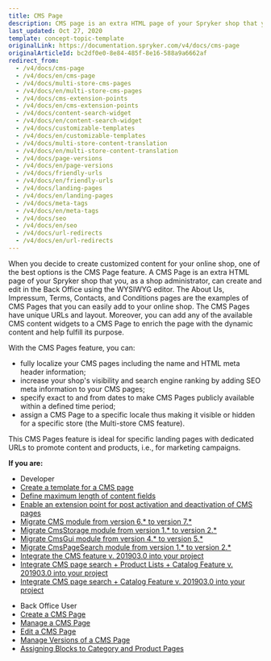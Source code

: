 ```yaml
---
title: CMS Page
description: CMS page is an extra HTML page of your Spryker shop that you can create and edit in the Back Office using the WYSIWYG editor.
last_updated: Oct 27, 2020
template: concept-topic-template
originalLink: https://documentation.spryker.com/v4/docs/cms-page
originalArticleId: bc2df0e0-8e84-485f-8e16-588a9a6662af
redirect_from:
  - /v4/docs/cms-page
  - /v4/docs/en/cms-page
  - /v4/docs/multi-store-cms-pages
  - /v4/docs/en/multi-store-cms-pages
  - /v4/docs/cms-extension-points
  - /v4/docs/en/cms-extension-points
  - /v4/docs/content-search-widget
  - /v4/docs/en/content-search-widget
  - /v4/docs/customizable-templates
  - /v4/docs/en/customizable-templates
  - /v4/docs/multi-store-content-translation
  - /v4/docs/en/multi-store-content-translation
  - /v4/docs/page-versions
  - /v4/docs/en/page-versions
  - /v4/docs/friendly-urls
  - /v4/docs/en/friendly-urls
  - /v4/docs/landing-pages
  - /v4/docs/en/landing-pages
  - /v4/docs/meta-tags
  - /v4/docs/en/meta-tags
  - /v4/docs/seo
  - /v4/docs/en/seo
  - /v4/docs/url-redirects
  - /v4/docs/en/url-redirects
---
```


When you decide to create customized content for your online shop, one of the best options is the CMS Page feature. A CMS Page is an extra HTML page of your Spryker shop that you, as a shop administrator, can create and edit in the Back Office using the WYSIWYG editor. The About Us, Impressum, Terms, Contacts, and Conditions pages are the examples of CMS Pages that you can easily add to your online shop. The CMS Pages have unique URLs and layout. Moreover, you can add any of the available CMS content widgets to a CMS Page to enrich the page with the dynamic content and help fulfill its purpose.

With the CMS Pages feature, you can:

* fully localize your CMS pages including the name and HTML meta header information;
* increase your shop's visibility and search engine ranking by adding SEO meta information to your CMS pages;
* specify exact to and from dates to make CMS Pages publicly available within a defined time period;
* assign a CMS Page to a specific locale thus making it visible or hidden for a specific store (the Multi-store CMS feature).

This CMS Pages feature is ideal for specific landing pages with dedicated URLs to promote content and products, i.e., for marketing campaigns.

**If you are:**

<div class="mr-container">
    <div class="mr-list-container">
        <!-- col1 -->
        <div class="mr-col">
            <ul class="mr-list mr-list-green">
                <li class="mr-title">Developer</li>
                 <li><a href="/docs/scos/dev/tutorials-and-howtos/howtos/feature-howtos/cms/howto-create-cms-templates.html" class="mr-link"> Create a template for a CMS page</a></li>
  <li><a href="/docs/scos/dev/tutorials-and-howtos/howtos/howto-define-the-maximum-size-of-content-fields.html" class="mr-link">Define maximum length of content fields</a></li>
<li><a href="/docs/scos/dev/feature-walkthroughs/202108.0/cms-feature-walkthrough/cms-extension-points-reference-information.html" class="mr-link">Enable an extension point for post activation and deactivation of CMS pages</a></li>
<li><a href="/docs/scos/dev/module-migration-guides/migration-guide-cms.html#upgrading-from-version-6-to-version-7" class="mr-link">Migrate CMS module from version 6.* to version 7.*</a></li>
 <li><a href="/docs/scos/dev/module-migration-guides/migration-guide-cmsstorage.html" class="mr-link">Migrate CmsStorage module from version 1.* to version 2.*</a></li><li><a href="/docs/scos/dev/module-migration-guides/migration-guide-cmsgui.html" class="mr-link">Migrate CmsGui module from version 4.* to version 5.*</a></li>
 </li><li><a href="/docs/scos/dev/module-migration-guides/migration-guide-cmspagesearch.html" class="mr-link">Migrate CmsPageSearch module from version 1.* to version 2.*</a></li>
 </li><li><a href="/docs/scos/dev/feature-integration-guides/{{page.version}}/cms-feature-integration.html" class="mr-link">Integrate the CMS feature v. 201903.0 into your project </a></li>
  </li><li><a href="/docs/scos/dev/feature-integration-guides/{{page.version}}/cms-product-lists-catalog-feature-integration.html" class="mr-link">Integrate CMS page search + Product Lists + Catalog Feature v. 201903.0 into your project </a></li>
  </li><li><a href="/docs/scos/dev/feature-integration-guides/{{page.version}}/cms-catalog-feature-integration.html" class="mr-link">Integrate CMS page search + Catalog Feature v. 201903.0 into your project</a></li>
   </ul>
        </div>
        <!-- col3 -->
        <div class="mr-col">
            <ul class="mr-list mr-list-red">
                <li class="mr-title">Back Office User</li>
                </li><li><a href="/docs/scos/user/back-office-user-guides/{{page.version}}/content/pages/creating-cms-pages.html" class="mr-link">Create a CMS Page</a></li>
   </li><li><a href="/docs/scos/user/back-office-user-guides/{{page.version}}/content/pages/managing-cms-pages.html" class="mr-link">Manage a CMS Page</a></li>
</li><li><a href="/docs/scos/user/back-office-user-guides/{{page.version}}/content/pages/editing-cms-pages.html" class="mr-link">Edit a CMS Page</a></li>
  </li><li><a href="/docs/scos/user/back-office-user-guides/{{page.version}}/content/pages/managing-cms-page-versions.html" class="mr-link">Manage Versions of a CMS Page</a></li>
  </li><li><a href="/docs/scos/user/back-office-user-guides/{{page.version}}/content/pages/assigning-blocks-to-category-and-product-pages.html" class="mr-link">Assigning Blocks to Category and Product Pages</a></li>
